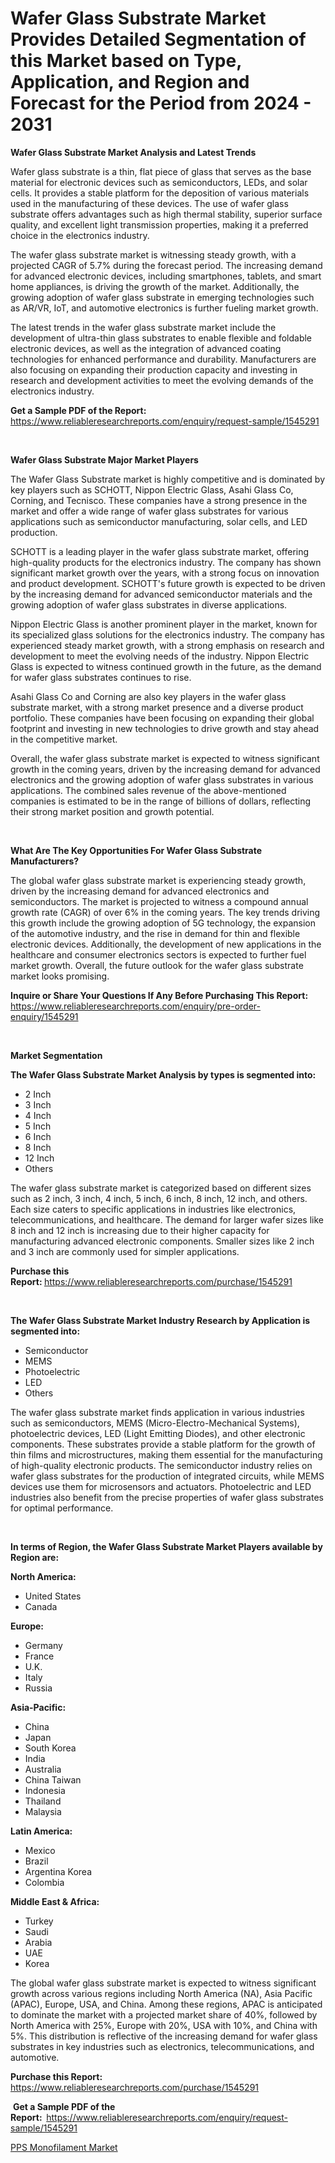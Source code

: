 <p><h1>Wafer Glass Substrate Market Provides Detailed Segmentation of this Market based on Type, Application, and Region and Forecast for the Period from 2024 - 2031</h1></p><p><strong>Wafer Glass Substrate Market Analysis and Latest Trends</strong></p>
<p><p>Wafer glass substrate is a thin, flat piece of glass that serves as the base material for electronic devices such as semiconductors, LEDs, and solar cells. It provides a stable platform for the deposition of various materials used in the manufacturing of these devices. The use of wafer glass substrate offers advantages such as high thermal stability, superior surface quality, and excellent light transmission properties, making it a preferred choice in the electronics industry.</p><p>The wafer glass substrate market is witnessing steady growth, with a projected CAGR of 5.7% during the forecast period. The increasing demand for advanced electronic devices, including smartphones, tablets, and smart home appliances, is driving the growth of the market. Additionally, the growing adoption of wafer glass substrate in emerging technologies such as AR/VR, IoT, and automotive electronics is further fueling market growth.</p><p>The latest trends in the wafer glass substrate market include the development of ultra-thin glass substrates to enable flexible and foldable electronic devices, as well as the integration of advanced coating technologies for enhanced performance and durability. Manufacturers are also focusing on expanding their production capacity and investing in research and development activities to meet the evolving demands of the electronics industry.</p></p>
<p><strong>Get a Sample PDF of the Report:&nbsp;</strong> <a href="https://www.reliableresearchreports.com/enquiry/request-sample/1545291">https://www.reliableresearchreports.com/enquiry/request-sample/1545291</a></p>
<p>&nbsp;</p>
<p><strong>Wafer Glass Substrate Major Market Players</strong></p>
<p><p>The Wafer Glass Substrate market is highly competitive and is dominated by key players such as SCHOTT, Nippon Electric Glass, Asahi Glass Co, Corning, and Tecnisco. These companies have a strong presence in the market and offer a wide range of wafer glass substrates for various applications such as semiconductor manufacturing, solar cells, and LED production.</p><p>SCHOTT is a leading player in the wafer glass substrate market, offering high-quality products for the electronics industry. The company has shown significant market growth over the years, with a strong focus on innovation and product development. SCHOTT's future growth is expected to be driven by the increasing demand for advanced semiconductor materials and the growing adoption of wafer glass substrates in diverse applications.</p><p>Nippon Electric Glass is another prominent player in the market, known for its specialized glass solutions for the electronics industry. The company has experienced steady market growth, with a strong emphasis on research and development to meet the evolving needs of the industry. Nippon Electric Glass is expected to witness continued growth in the future, as the demand for wafer glass substrates continues to rise.</p><p>Asahi Glass Co and Corning are also key players in the wafer glass substrate market, with a strong market presence and a diverse product portfolio. These companies have been focusing on expanding their global footprint and investing in new technologies to drive growth and stay ahead in the competitive market.</p><p>Overall, the wafer glass substrate market is expected to witness significant growth in the coming years, driven by the increasing demand for advanced electronics and the growing adoption of wafer glass substrates in various applications. The combined sales revenue of the above-mentioned companies is estimated to be in the range of billions of dollars, reflecting their strong market position and growth potential.</p></p>
<p>&nbsp;</p>
<p><strong>What Are The Key Opportunities For Wafer Glass Substrate Manufacturers?</strong></p>
<p><p>The global wafer glass substrate market is experiencing steady growth, driven by the increasing demand for advanced electronics and semiconductors. The market is projected to witness a compound annual growth rate (CAGR) of over 6% in the coming years. The key trends driving this growth include the growing adoption of 5G technology, the expansion of the automotive industry, and the rise in demand for thin and flexible electronic devices. Additionally, the development of new applications in the healthcare and consumer electronics sectors is expected to further fuel market growth. Overall, the future outlook for the wafer glass substrate market looks promising.</p></p>
<p><strong>Inquire or Share Your Questions If Any Before Purchasing This Report:</strong> <a href="https://www.reliableresearchreports.com/enquiry/pre-order-enquiry/1545291">https://www.reliableresearchreports.com/enquiry/pre-order-enquiry/1545291</a></p>
<p>&nbsp;</p>
<p><strong>Market Segmentation</strong></p>
<p><strong>The Wafer Glass Substrate Market Analysis by types is segmented into:</strong></p>
<p><ul><li>2 Inch</li><li>3 Inch</li><li>4 Inch</li><li>5 Inch</li><li>6 Inch</li><li>8 Inch</li><li>12 Inch</li><li>Others</li></ul></p>
<p><p>The wafer glass substrate market is categorized based on different sizes such as 2 inch, 3 inch, 4 inch, 5 inch, 6 inch, 8 inch, 12 inch, and others. Each size caters to specific applications in industries like electronics, telecommunications, and healthcare. The demand for larger wafer sizes like 8 inch and 12 inch is increasing due to their higher capacity for manufacturing advanced electronic components. Smaller sizes like 2 inch and 3 inch are commonly used for simpler applications.</p></p>
<p><strong>Purchase this Report:&nbsp;</strong><a href="https://www.reliableresearchreports.com/purchase/1545291">https://www.reliableresearchreports.com/purchase/1545291</a></p>
<p>&nbsp;</p>
<p><strong>The Wafer Glass Substrate Market Industry Research by Application is segmented into:</strong></p>
<p><ul><li>Semiconductor</li><li>MEMS</li><li>Photoelectric</li><li>LED</li><li>Others</li></ul></p>
<p><p>The wafer glass substrate market finds application in various industries such as semiconductors, MEMS (Micro-Electro-Mechanical Systems), photoelectric devices, LED (Light Emitting Diodes), and other electronic components. These substrates provide a stable platform for the growth of thin films and microstructures, making them essential for the manufacturing of high-quality electronic products. The semiconductor industry relies on wafer glass substrates for the production of integrated circuits, while MEMS devices use them for microsensors and actuators. Photoelectric and LED industries also benefit from the precise properties of wafer glass substrates for optimal performance.</p></p>
<p>&nbsp;</p>
<p><strong>In terms of Region, the Wafer Glass Substrate Market Players available by Region are:</strong></p>
<p>
    <p> <strong> North America: </strong>
        <ul>
            <li>United States</li>
            <li>Canada</li>
        </ul>
        </p> 
    <p> <strong> Europe: </strong>
        <ul>
            <li>Germany</li>
            <li>France</li>
            <li>U.K.</li>
            <li>Italy</li>
            <li>Russia</li>
        </ul>
        </p> 
    <p> <strong> Asia-Pacific: </strong>
        <ul>
            <li>China</li>
            <li>Japan</li>
            <li>South Korea</li>
            <li>India</li>
            <li>Australia</li>
            <li>China Taiwan</li>
            <li>Indonesia</li>
            <li>Thailand</li>
            <li>Malaysia</li>
        </ul>
        </p> 
    <p> <strong> Latin America: </strong>
        <ul>
            <li>Mexico</li>
            <li>Brazil</li>
            <li>Argentina Korea</li>
            <li>Colombia</li>
        </ul>
        </p> 
    <p> <strong> Middle East & Africa: </strong>
        <ul>
            <li>Turkey</li>
            <li>Saudi</li>
            <li>Arabia</li>
            <li>UAE</li>
            <li>Korea</li>
        </ul>
    </p>
    </p>
<p><p>The global wafer glass substrate market is expected to witness significant growth across various regions including North America (NA), Asia Pacific (APAC), Europe, USA, and China. Among these regions, APAC is anticipated to dominate the market with a projected market share of 40%, followed by North America with 25%, Europe with 20%, USA with 10%, and China with 5%. This distribution is reflective of the increasing demand for wafer glass substrates in key industries such as electronics, telecommunications, and automotive.</p></p>
<p><strong>Purchase this Report: </strong><a href="https://www.reliableresearchreports.com/purchase/1545291">https://www.reliableresearchreports.com/purchase/1545291</a></p>
<p>&nbsp;<strong>Get a Sample PDF of the Report:&nbsp;&nbsp;</strong><a href="https://www.reliableresearchreports.com/enquiry/request-sample/1545291">https://www.reliableresearchreports.com/enquiry/request-sample/1545291</a></p>
<p><strong></strong></p>
<p><p><a href="https://automatic-knee-4c7.notion.site/Global-PPS-Monofilament-Market-Size-and-Market-Trends-Insights-and-Projections-from-2024-to-2031-876f3ef4277f4875a9ace2baf24705d3">PPS Monofilament Market</a></p></p>